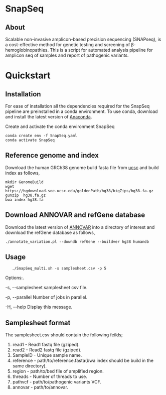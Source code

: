 # SnapSeq

## About
Scalable non-invasive amplicon-based precision sequencing (SNAPseq), is a cost-effective method for genetic testing and screening of β-hemoglobinopathies. This is a script for automated analysis pipeline for amplicon seq of samples and report of pathogenic variants.


# Quickstart

## Installation
For ease of installation all the dependencies required for the SnapSeq pipeline are preinstalled in a conda environment. To use conda, download and install the latest version of [Anaconda](https://docs.anaconda.com/free/anaconda/install/index.html).

Create and activate the conda environment SnapSeq
```
conda create env -f SnapSeq.yaml
conda activate SnapSeq
```
## Reference genome and index
Download the human GRCh38 genome build fasta file from [ucsc]([url](https://hgdownload.soe.ucsc.edu/goldenPath/hg38/bigZips/)) and build index as follows,

```
mkdir GenomeBuild
wget https://hgdownload.soe.ucsc.edu/goldenPath/hg38/bigZips/hg38.fa.gz
gunzip  hg38.fa.gz
bwa index hg38.fa
```

## Download ANNOVAR and refGene database
Download the latest version of [ANNOVAR](https://annovar.openbioinformatics.org/en/latest/user-guide/download/#annovar-main-package) into a directory of interest and download the refGene database as follows,

```
./annotate_variation.pl --downdb refGene --buildver hg38 humandb
```

## Usage
```
   ./SnapSeq_multi.sh -s samplesheet.csv -p 5
```
Options:.
  
  -s, --samplesheet     samplesheet csv file.
  
  -p, --parallel     Number of jobs in parallel.
  
  -H, --help     Display this message.

## Samplesheet format
The samplesheet.csv should contain the following feilds;
1. read1 - Read1 fastq file (gziped).
2. read2 - Read2 fastq file (gziped).
3. SampleID - Unique sample name.
4. reference - path/to/reference.fasta(bwa index should be build in the same directory).
5. region - path/to/bed file of amplified region.
6. threads - Number of threads to use.
7. pathvcf - path/to/pathogenic variants VCF.
8. annovar - path/to/annovar.
